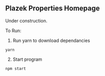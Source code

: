 ## Plazek Properties Homepage

Under construction.

To Run:
1. Run yarn to download dependancies
```
yarn
```
2. Start program
```
npm start
```
